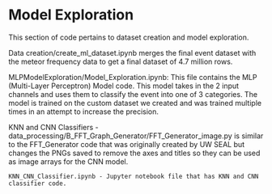 # Model Exploration

This section of code pertains to dataset creation and model exploration.

Data creation/create_ml_dataset.ipynb merges the final event dataset with the meteor frequency data to get a final dataset of 4.7 million rows.


MLPModelExploration/Model_Exploration.ipynb: This file contains the MLP (Multi-Layer Perceptron) Model code. This model takes in the 2 input channels and uses them to 
classify the event into one of 3 categories. The model is trained on the custom dataset we created and was trained multiple times in an attempt to increase the precision.

KNN and CNN Classifiers - 
    data_processing/B_FFT_Graph_Generator/FFT_Generator_image.py is similar to the FFT_Generator code that was originally created by UW SEAL but changes the PNGs saved to remove the axes and titles so they can be used as image arrays for the CNN model.

    KNN_CNN_Classifier.ipynb - Jupyter notebook file that has KNN and CNN classifier code. 


